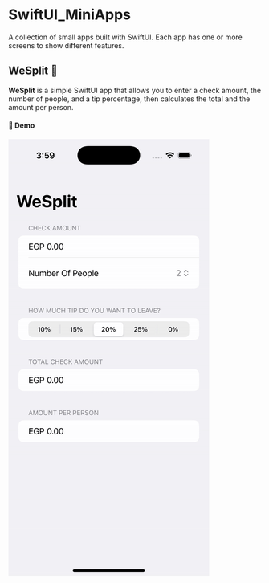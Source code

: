 # SwiftUI_MiniApps
A collection of small apps built with SwiftUI. Each app has one or more screens to show different features.

## WeSplit 📱

**WeSplit** is a simple SwiftUI app that allows you to enter a check amount, the number of people, and a tip percentage, then calculates the total and the amount per person.

#### 📸 Demo

![WeSplit Demo](ScreenShots/WeSplit.gif)
